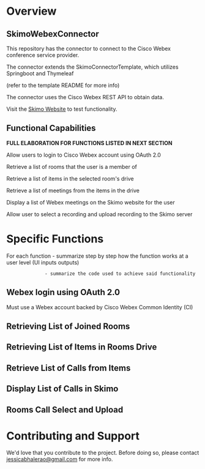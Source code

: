 # Overview
## SkimoWebexConnector
This repository has the connector to connect to the Cisco Webex conference service provider.

The connector extends the SkimoConnectorTemplate, which utilizes Springboot and Thymeleaf

(refer to the template README for more info)

The connector uses the Cisco Webex REST API to obtain data.

Visit the [Skimo Website](https://skimo.tv/) to test functionality. 

## Functional Capabilities
**FULL ELABORATION FOR FUNCTIONS LISTED IN NEXT SECTION**

Allow users to login to Cisco Webex account using OAuth 2.0

Retrieve a list of rooms that the user is a member of

Retrieve a list of items in the selected room's drive 

Retrieve a list of meetings from the items in the drive

Display a list of Webex meetings on the Skimo website for the user

Allow user to select a recording and upload recording to the Skimo server

# Specific Functions 
For each function - summarize step by step how the function works at a user level (UI inputs outputs)
                  
                  - summarize the code used to achieve said functionality 
## Webex login using OAuth 2.0
Must use a Webex account backed by Cisco Webex Common Identity (CI)

## Retrieving List of Joined Rooms  

## Retrieving List of Items in Rooms Drive 

## Retrieve List of Calls from Items 

## Display List of Calls in Skimo

## Rooms Call Select and Upload 

# Contributing and Support
We'd love that you contribute to the project. Before doing so, please contact jessicabhalerao@gmail.com for more info. 
